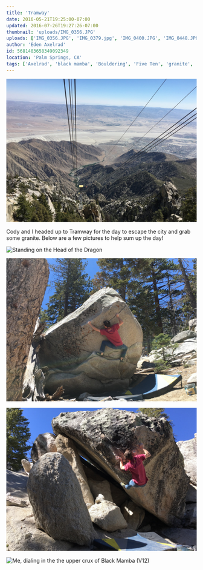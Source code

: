 ```yaml
---
title: 'Tramway'
date: 2016-05-21T19:25:00-07:00
updated: 2016-07-26T19:27:26-07:00
thumbnail: 'uploads/IMG_0356.JPG'
uploads: ['IMG_0356.JPG', 'IMG_0379.jpg', 'IMG_0400.JPG', 'IMG_0448.JPG', 'IMG_0451.jpg']
author: 'Eden Axelrad'
id: 5681403658349092349
location: 'Palm Springs, CA'
tags: ['Axelrad', 'black mamba', 'Bouldering', 'Five Ten', 'granite', 'Tramway']
---
```


![](uploads/IMG_0356.JPG)

Cody and I headed up to Tramway for the day to escape the city and grab some granite. Below are a few pictures to help sum up the day!

![Standing on the Head of the Dragon](uploads/IMG_0379.jpg)

![Cody making his way up Crouching Tiger, Hidden Dragon (V7)](uploads/IMG_0400.JPG)

![Cody working out the moves on Steep Sharma Arete (V10)](uploads/IMG_0448.JPG)

![Me, dialing in the the upper crux of Black Mamba (V12)](uploads/IMG_0451.jpg)
